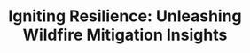 ---
dual: True
trio: True
industry: SDG&E

name1: Kasra Mohammadi
email1: With questions for industry partners, email Suraj
photo1: assets/images/kasra.jpeg
website1: https://www.linkedin.com/in/kasramohammadi/

name2: Robert D. Flamenbaum
email2:
photo2: assets/images/robert.jpeg
website2: https://www.linkedin.com/in/robert-flamenbaum-1b85ab23/

name3: Phi Nguyen
photo3: assets/images/phi-nguyen.jpeg
email3: 
website3: https://www.linkedin.com/in/pdashk/

domain: B14
title: "Igniting Resilience: Unleashing Wildfire Mitigation Insights"
bio: "Kasra Mohammadi is a Data Scientist at San Diego Gas & Electric, working under the Risk Analytics team within the Wildfire Mitigation department, helping lead the company forward in its wildfire mitigation initiatives. Kasra is a fellow UCSD alum, having graduated from UCSD with bachelor’s degree in electrical engineering and went on to earn a master’s degree in data Analytics from Clarkson University. He has worked for several years within the wildfire mitigation and utility space where his focus has been on developing, optimizing, and managing various wildfire risk assessment and mitigation models and tools. Kasra joined SDG&E to focus on developing models to mitigate wildfire risk in California and has since continued to push the efficiency and quality of those models to help benefit the Wildfire Mitigation efforts pursued by SDG&E.
<br><br>
Robert D. Flamenbaum is an accomplished data scientist and team leader specializing in wildfire mitigation risk analytics at San Diego Gas & Electric. He boasts a strong educational background with a Master of Science in Data Science from Southern Methodist University and multiple professional certificates, including Database Administration Using Oracle and Geographic Information Systems. Robert has led significant projects, such as the development of the WiNGS model and SDG&E's Electric Distribution Engineering analytics roadmap. His expertise encompasses machine learning, Python programming, GIS web development, and electric distribution asset failure prediction. Recognized for his contributions, Robert has received accolades such as the Bertha Lamme Top Innovator Award and multiple awards at ESRI International User Conferences. 
<br><br>
Dr. Phi Nguyen is a senior data scientist at San Diego Gas & Electric, where he leads the Data Science Center of Excellence. Dr. Nguyen graduated from UCSD with a Ph. D. in materials science and engineering, where he developed nanomaterials for clean energy applications. He has worked for several years as a consultant in the energy sector, where his focus was on using data to support policies that promote clean energy and energy efficiency. Dr. Nguyen joined SDG&E to focus on developing models to mitigate wildfire risk in California and has since expanded his work to other areas that benefit San Diego communities.
"
description: "In partnership with SDG&E's Wildfire Mitigation Team, students will embark on a pivotal journey to propel wildfire mitigation risk assessment forward by investigating the intricate connections between electrical assets, urban infrastructure, and environmental factors. This venture is pivotal for fostering a risk-informed and smarter tomorrow. By diving into real-world data from diverse sources such as snapshot-specific asset attribute data, ignition and outage event data, geospatial and environmental datasets, participants will utilize a suite of analytical tools including predictive modeling, graph theory, and time-series analysis to unearth insights. The endeavor will harness these analyses to pinpoint locations and assets that pose the highest risk of wildfire and relative and absolute severity of that risk. Additionally, projects will leverage predictive modeling techniques to forecast and prepare for future states of the electric system and the environment where change is the norm. Through this hands-on experience, students will not only contribute to San Diego's wildfire mitigation strategies but also develop valuable skills that echo the needs of a world class utility grid."
summer:
oldstudent: https://jcheung4.github.io/DSC180B-Website/
prerequisites: None
time: TBD (Schedule with mentor), Hybrid
style: "The student group will be a stand-alone unit at SDG&E led by Mentors. Mentors will first work with students to understand utility space, and then schedule time with other SDG&E staff who will provide tours, field visits, and other utility-specific training. Students will also be introduced to other data scientists and engineers at SDG&E who are available for support on an as-needed basis throughout the duration of the project. However, once an introduction is made, it will be up to the students to reach out to staff when support is needed. Students will be encouraged to present their ideas by staff members beyond the mentors."
seats: 8
tag: Applied Data Science
---